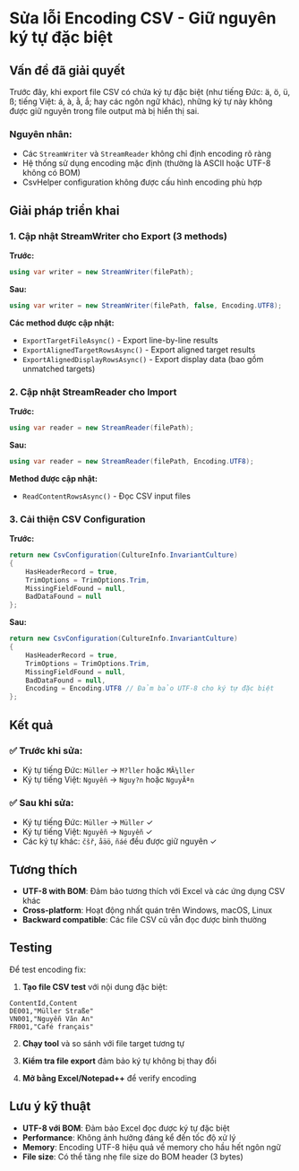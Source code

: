 # Sửa lỗi Encoding CSV - Giữ nguyên ký tự đặc biệt

## Vấn đề đã giải quyết

Trước đây, khi export file CSV có chứa ký tự đặc biệt (như tiếng Đức: ä, ö, ü, ß; tiếng Việt: á, à, ằ, ắ; hay các ngôn ngữ khác), những ký tự này không được giữ nguyên trong file output mà bị hiển thị sai.

### Nguyên nhân:
- Các `StreamWriter` và `StreamReader` không chỉ định encoding rõ ràng
- Hệ thống sử dụng encoding mặc định (thường là ASCII hoặc UTF-8 không có BOM)
- CsvHelper configuration không được cấu hình encoding phù hợp

## Giải pháp triển khai

### 1. **Cập nhật StreamWriter cho Export (3 methods)**

**Trước:**
```csharp
using var writer = new StreamWriter(filePath);
```

**Sau:**
```csharp
using var writer = new StreamWriter(filePath, false, Encoding.UTF8);
```

**Các method được cập nhật:**
- `ExportTargetFileAsync()` - Export line-by-line results
- `ExportAlignedTargetRowsAsync()` - Export aligned target results  
- `ExportAlignedDisplayRowsAsync()` - Export display data (bao gồm unmatched targets)

### 2. **Cập nhật StreamReader cho Import**

**Trước:**
```csharp
using var reader = new StreamReader(filePath);
```

**Sau:**
```csharp
using var reader = new StreamReader(filePath, Encoding.UTF8);
```

**Method được cập nhật:**
- `ReadContentRowsAsync()` - Đọc CSV input files

### 3. **Cải thiện CSV Configuration**

**Trước:**
```csharp
return new CsvConfiguration(CultureInfo.InvariantCulture)
{
    HasHeaderRecord = true,
    TrimOptions = TrimOptions.Trim,
    MissingFieldFound = null,
    BadDataFound = null
};
```

**Sau:**
```csharp
return new CsvConfiguration(CultureInfo.InvariantCulture)
{
    HasHeaderRecord = true,
    TrimOptions = TrimOptions.Trim,
    MissingFieldFound = null,
    BadDataFound = null,
    Encoding = Encoding.UTF8 // Đảm bảo UTF-8 cho ký tự đặc biệt
};
```

## Kết quả

### ✅ **Trước khi sửa:**
- Ký tự tiếng Đức: `Müller` → `M?ller` hoặc `MÃ¼ller`
- Ký tự tiếng Việt: `Nguyễn` → `Nguy?n` hoặc `NguyÃªn`

### ✅ **Sau khi sửa:**
- Ký tự tiếng Đức: `Müller` → `Müller` ✓
- Ký tự tiếng Việt: `Nguyễn` → `Nguyễn` ✓
- Các ký tự khác: `čšř`, `åäö`, `ñáé` đều được giữ nguyên ✓

## Tương thích

- **UTF-8 with BOM**: Đảm bảo tương thích với Excel và các ứng dụng CSV khác
- **Cross-platform**: Hoạt động nhất quán trên Windows, macOS, Linux
- **Backward compatible**: Các file CSV cũ vẫn đọc được bình thường

## Testing

Để test encoding fix:

1. **Tạo file CSV test** với nội dung đặc biệt:
```csv
ContentId,Content
DE001,"Müller Straße"
VN001,"Nguyễn Văn An"
FR001,"Café français"
```

2. **Chạy tool** và so sánh với file target tương tự

3. **Kiểm tra file export** đảm bảo ký tự không bị thay đổi

4. **Mở bằng Excel/Notepad++** để verify encoding

## Lưu ý kỹ thuật

- **UTF-8 với BOM**: Đảm bảo Excel đọc được ký tự đặc biệt
- **Performance**: Không ảnh hưởng đáng kể đến tốc độ xử lý
- **Memory**: Encoding UTF-8 hiệu quả về memory cho hầu hết ngôn ngữ
- **File size**: Có thể tăng nhẹ file size do BOM header (3 bytes) 